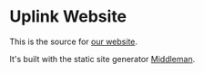 # Uplink Website

This is the source for [our website](https://uplink.tech/).

It's built with the static site generator [Middleman](https://middlemanapp.com/).
